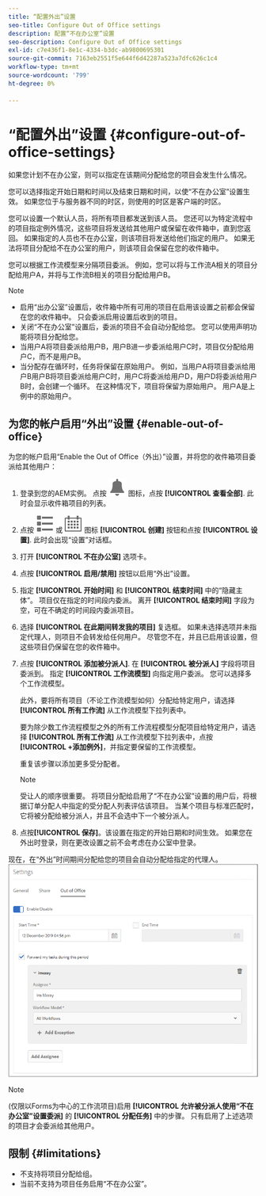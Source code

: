 ```yaml
---
title: “配置外出”设置
seo-title: Configure Out of Office settings
description: 配置“不在办公室”设置
seo-description: Configure Out of Office settings
exl-id: c7e436f1-8e1c-4334-b3dc-ab9800695301
source-git-commit: 7163eb2551f5e644f6d42287a523a7dfc626c1c4
workflow-type: tm+mt
source-wordcount: '799'
ht-degree: 0%

---
```


# “配置外出”设置 {#configure-out-of-office-settings}

如果您计划不在办公室，则可以指定在该期间分配给您的项目会发生什么情况。

您可以选择指定开始日期和时间以及结束日期和时间，以使“不在办公室”设置生效。 如果您位于与服务器不同的时区，则使用的时区是客户端的时区。

您可以设置一个默认人员，将所有项目都发送到该人员。 您还可以为特定流程中的项目指定例外情况，这些项目将发送给其他用户或保留在收件箱中，直到您返回。 如果指定的人员也不在办公室，则该项目将发送给他们指定的用户。 如果无法将项目分配给不在办公室的用户，则该项目会保留在您的收件箱中。

您可以根据工作流模型来分隔项目委派。 例如，您可以将与工作流A相关的项目分配给用户A，并将与工作流B相关的项目分配给用户B。


>[!NOTE]
>
>* 启用“出办公室”设置后，收件箱中所有可用的项目在启用该设置之前都会保留在您的收件箱中。 只会委派启用设置后收到的项目。
>* 关闭“不在办公室”设置后，委派的项目不会自动分配给您。 您可以使用声明功能将项目分配给您。
>* 当用户A将项目委派给用户B，用户B进一步委派给用户C时，项目仅分配给用户C，而不是用户B。
>* 当分配存在循环时，任务将保留在原始用户。 例如，当用户A将项目委派给用户B用户B将项目委派给用户C时，用户C将委派给用户D，用户D将委派给用户B时，会创建一个循环。 在这种情况下，项目将保留为原始用户。 用户A是上例中的原始用户。


## 为您的帐户启用“外出”设置 {#enable-out-of-office}

为您的帐户启用“Enable the Out of Office（外出）”设置，并将您的收件箱项目委派给其他用户：

1. 登录到您的AEM实例。 点按 ![收件箱](assets/bell.svg) 图标，点按 **[!UICONTROL 查看全部]**. 此时会显示收件箱项目的列表。
1. 点按 ![视图选择器](assets/viewlist.svg) 或 ![视图选择器](assets/calendar.svg) 图标 **[!UICONTROL 创建]** 按钮和点按 **[!UICONTROL 设置]**. 此时会出现“设置”对话框。
1. 打开 **[!UICONTROL 不在办公室]** 选项卡。
1. 点按 **[!UICONTROL 启用/禁用]** 按钮以启用“外出”设置。
1. 指定 **[!UICONTROL 开始时间]**  和 **[!UICONTROL 结束时间]** 中的“隐藏主体”。 项目仅在指定的时间段内委派。 离开 **[!UICONTROL 结束时间]** 字段为空，可在不确定的时间段内委派项目。
1. 选择 **[!UICONTROL 在此期间转发我的项目]** 复选框。 如果未选择选项并未指定代理人，则项目不会转发给任何用户。 尽管您不在，并且已启用该设置，但这些项目仍保留在您的收件箱中。
1. 点按 **[!UICONTROL 添加被分派人]**. 在 **[!UICONTROL 被分派人]** 字段将项目委派到。 指定 **[!UICONTROL 工作流模型]** 向指定用户委派。 您可以选择多个工作流模型。

   此外，要将所有项目（不论工作流模型如何）分配给特定用户，请选择 **[!UICONTROL 所有工作流]** 从工作流模型下拉列表中。 <br>

   要为除少数工作流程模型之外的所有工作流程模型分配项目给特定用户，请选择 **[!UICONTROL 所有工作流]** 从工作流模型下拉列表中，点按 **[!UICONTROL +添加例外]**，并指定要保留的工作流模型。
   <br>

   重复该步骤以添加更多受分配者。 <br>

   >[!NOTE]
   >
   >受让人的顺序很重要。 将项目分配给启用了“不在办公室”设置的用户后，将根据订单分配人中指定的受分配人列表评估该项目。 当某个项目与标准匹配时，它将被分配给被分派人，并且不会选中下一个被分派人。

1. 点按&#x200B;**[!UICONTROL 保存]**。该设置在指定的开始日期和时间生效。 如果您在外出时登录，则在更改设置之前不会考虑在办公室中登录。

现在，在“外出”时间期间分配给您的项目会自动分配给指定的代理人。
![不在办公室](assets/out-of-office.png)

>[!NOTE]
>
>(仅限以Forms为中心的工作流项目)启用 **[!UICONTROL 允许被分派人使用“不在办公室”设置委派]** 的 **[!UICONTROL 分配任务]** 中的步骤。 只有启用了上述选项的项目才会委派给其他用户。

## 限制 {#limitations}

* 不支持将项目分配给组。
* 当前不支持为项目任务启用“不在办公室”。
